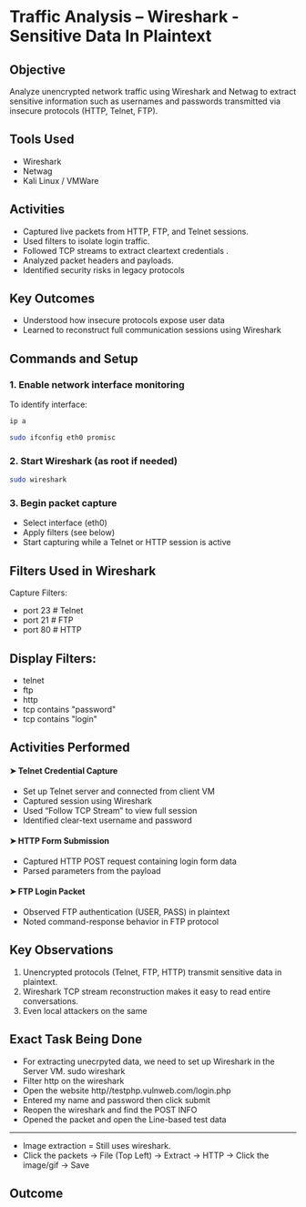 #  Traffic Analysis – Wireshark - Sensitive Data In Plaintext

##  Objective
Analyze unencrypted network traffic using Wireshark and Netwag to extract sensitive information such as usernames and passwords transmitted via insecure protocols (HTTP, Telnet, FTP).

##  Tools Used
- Wireshark  
- Netwag  
- Kali Linux / VMWare   

##  Activities
- Captured live packets from HTTP, FTP, and Telnet sessions. 
- Used filters to isolate login traffic.
- Followed TCP streams to extract cleartext credentials .
- Analyzed packet headers and payloads.
- Identified security risks in legacy protocols

##  Key Outcomes
- Understood how insecure protocols expose user data  
- Learned to reconstruct full communication sessions using Wireshark


##  Commands and Setup

### 1. Enable network interface monitoring
To identify interface: 
```bash
ip a
```
```bash
sudo ifconfig eth0 promisc
```

### 2. Start Wireshark (as root if needed)
```bash
sudo wireshark
```

### 3. Begin packet capture
- Select interface (eth0)
- Apply filters (see below)
- Start capturing while a Telnet or HTTP session is active

##  Filters Used in Wireshark
Capture Filters:
- port 23      # Telnet
- port 21      # FTP
- port 80      # HTTP

## Display Filters:
- telnet
- ftp
- http
- tcp contains "password"
- tcp contains "login"

##  Activities Performed
#### ➤ Telnet Credential Capture
- Set up Telnet server and connected from client VM
- Captured session using Wireshark
- Used “Follow TCP Stream” to view full session
- Identified clear-text username and password

#### ➤ HTTP Form Submission
- Captured HTTP POST request containing login form data
- Parsed parameters from the payload

#### ➤ FTP Login Packet
- Observed FTP authentication (USER, PASS) in plaintext
- Noted command-response behavior in FTP protocol

##  Key Observations
1. Unencrypted protocols (Telnet, FTP, HTTP) transmit sensitive data in plaintext.
2. Wireshark TCP stream reconstruction makes it easy to read entire conversations.
3. Even local attackers on the same

## Exact Task Being Done 
- For extracting unecrpyted data, we need to set up Wireshark in the Server VM. sudo wireshark
- Filter http on the wireshark 
- Open the website http//testphp.vulnweb.com/login.php
- Entered my name and password then click submit 
- Reopen the wireshark and find the POST INFO
- Opened the packet and open the Line-based test data
---
- Image extraction = Still uses wireshark. 
- Click the packets -> File (Top Left) -> Extract -> HTTP -> Click the image/gif -> Save


## Outcome
  


